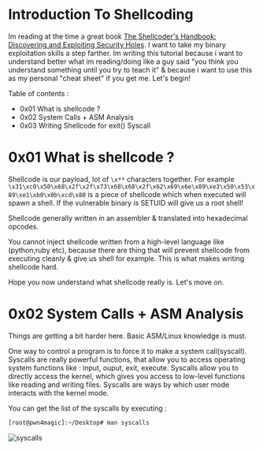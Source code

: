 # Introduction To Shellcoding

Im reading at the time a great book [The Shellcoder's Handbook: Discovering and Exploiting Security Holes](https://www.amazon.com/Shellcoders-Handbook-Discovering-Exploiting-Security/dp/047008023X). I want to take my binary exploitation skills a step farther. Im writing this tutorial because i want to understand better what im reading/doing like a guy said "you think you understand something until you try to teach it" & because i want to use this as my personal "cheat sheet" if you get me. Let's begin!

Table of contents :
+ 0x01 What is shellcode ?
+ 0x02 System Calls + ASM Analysis
+ 0x03 Writing Shellcode for exit() Syscall

# 0x01 What is shellcode ?

Shellcode is our payload, lot of `\x**` characters together. For example `\x31\xc0\x50\x68\x2f\x2f\x73\x68\x68\x2f\x62\x69\x6e\x89\xe3\x50\x53\x89\xe1\xb0\x0b\xcd\x80` is a piece of shellcode which when executed will spawn a shell. If the vulnerable binary is SETUID will give us a root shell! 

Shellcode generally written in an assembler & translated into hexadecimal opcodes.

You cannot inject shellcode written from a high-level language like (python,ruby etc), because there are thing that will prevent shellcode from executing cleanly & give us shell for example. This is what makes writing shellcode hard.

Hope you now understand what shellcode really is. Let's move on.

# 0x02 System Calls + ASM Analysis

Things are getting a bit harder here. Basic ASM/Linux knowledge is must.

One way to control a program is to force it to make a system call(syscall). Syscalls are really powerful functions, that allow you to access operating system functions like : input, ouput, exit, execute. Syscalls allow you to directly access the kernel, which gives you access to low-level functions like reading and writing files. Syscalls are ways by which user mode interacts with the kernel mode.

You can get the list of the syscalls by executing : 
```bash
[root@pwn4magic]:~/Desktop# man syscalls
```

![syscalls](https://i.ibb.co/G0TBk65/syscalls.png)






